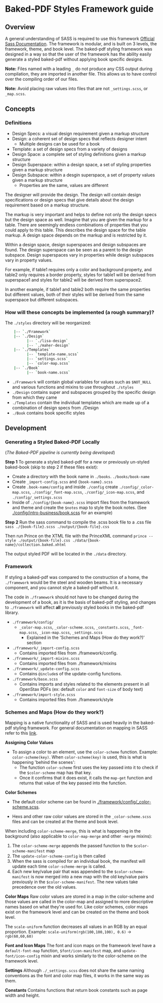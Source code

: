 # Baked-PDF Styles Framework guide

## Overview
A general understanding of SASS is required to use this framework [Official Sass Documentation](http://sass-lang.com/documentation/file.SASS_REFERENCE.html).
The framework is modular, and is built on 3 levels, the framework, theme, and book level.
The baked-pdf styling framework was designed in a way so that the user of the framework has the ability easily generate a styled baked-pdf without applying book specific designs.

**Note:** Files named with a leading `_` do not produce any CSS output during compilation, they are imported in another file. This allows us to have control over the compiling order of our files.

**Note:** Avoid placing raw values into files that are not `_settings.scss`, or `_map.scss`.

## Concepts

### Definitions
- Design Specs: a visual design requirement given a markup structure 
- Design: a coherent set of design specs that reflects designer intent
  - Multiple designs can be used for a book 
- Template: a set of design specs from a variety of designs
- Design Space: a complete set of styling definitions given a markup structure
- Design Superspace: within a design space, a set of styling properties given a markup structure
- Design Subspace: within a desgin superspace, a set of property values given a markup structure 
  - Properties are the same, values are different 

The designer will provide the design. 
The design will contain design specifications or design specs that give details about the design requirement based on a markup structure. 

The markup is very important and helps to define not only the design specs but the design space as well. 
Imagine that you are given the markup for a table. There are seemingly endless combinations of properties that you could apply to this table. This describes the design space for the table markup.
A design space depends on the markup and is restricted by it. 

Within a design space, design superspaces and design subspaces are found. 
The design superspace can be seen as a parent to the design subspace. 
Design superspaces vary in properties while design subspaces vary in property values. 

For example, if table1 requires only a color and background property, and table2 only requires a border property, styles for table1 will be derived from superspace1 and styles for table2 will be derived from superspace2.

In another example, if table1 and table2 both require the same properties but different values, both of their styles will be derived from the same superspace but different subspaces. 

### How will these concepts be implemented (a rough summary)? 
The `./styles` directory will be reorganized: 
```bash
    |-- `./Framework`
    |-- `./Design`
          |-- `./lisa-design`
          |-- `./maher-design`
    |-- `./Templates`
          |-- `template-name.scss`
          |-- `settings.scss`
          |-- `color-map.scss`
    |-- `./Book`
          |-- `book-name.scss`
```
- `./Framework` will contain global variables for values such as `$NOT_NULL` and various functions and mixins to use throughout `./styles`
- `./Design` contains super and subspaces grouped by the specific design from which they came 
- `./Templates` contain the individual templates which are made up of a combination of design specs from ./Design
- `./Book` contains book specific styles



## Development

### Generating a Styled Baked-PDF Locally
(*The Baked-PDF pipeline is currently being developed*)

**Step 1**
To generate a styled baked-pdf for a new or previously un-styled baked-book (skip to step 2 if these files exist):
- Create a directory with the book name in `./books`. `./books/book-name`
- Create `_import-config.scss` and `{book-name}.scss`
- Create `.book-name/config` and inside `./config` create `./config/_color-map.scss`, `./config/_font-map.scss`, `./config/_icon-map.scss`, and `./config/_settings.scss`
- Inside of `./config/{book-name}.scss` import files from the framework and theme and create the `$notes` map to style the book notes. (See [./config/intro-business/book.scss](./config/intro-business/book.scss) for an example)

**Step 2**
Run the sass command to compile the .scss book file to a .css file `sass ./{book-file}.scss ./output/{book-file}.css`

Then run Prince on the XTML file with the PrinceXML command `prince --style ./output/{book-file}.css ./data/{book-name}/collection.baked.xhtml`

The output styled PDF will be located in the `./data` directory.

### Framework
If styling a baked-pdf was compared to the construction of a home, the `./framework` would be the steel and wooden beams. It is a necessary component, and you cannot style a baked-pdf without it.

The code in `./framework` should not have to be changed during the development of a book, as it is the basis of baked-pdf styling, and changes to `./framework` will affect **all** previously styled books in the baked-pdf library.

- `./framework/config/`
    - `_color-map.scss`, `_color-scheme.scss`, `_constants.scss`, `_font-map.scss`, `_icon-map.scss`, `_settings.scss`
      - Explained in the 'Schemes and Maps (How do they work?)' section
- `./framework/_import-config.scss`
  - Contains imported files from ./framework/config.
- `./framework/_import-mixins.scss`
  - Contains imported files from ./framework/mixins
- `./framework/_update-config.scss`
  - Contains `@include`s of the update-config functions.
- `./framework/base.scss`
  - Contains imports and styles related to the elements present in all OpenStax PDFs (ex: default `color` and `font-size` of body text)
- `./framework/import-style.scss`
  - Contains imported files from ./framework/style


### Schemes and Maps (How do they work?)
Mapping is a native functionality of SASS and is used heavily in the baked-pdf styling framework. For general documentation on mapping in SASS refer to this [link](http://sass-lang.com/documentation/file.SASS_REFERENCE.html#maps).

**Assigning Color Values**
- To assign a color to an element, use the `color-scheme` function. Example: `color-scheme(key)`. When `color-scheme(key)` is used, this is what is happening 'behind the scenes':
  * The function `color-scheme` first uses the key passed into it to check if the `$color-scheme` map has that key.
  * Once it confirms that it does exist, it calls the `map-get` function and returns that value of the key passed into the function.

**Color Schemes**
- The default color scheme can be found in [./framework/config/_color-scheme.scss](./framework/config/_color-scheme.scss).

- Hexs and other raw color values are stored in the `_color-scheme.scss` files and can be created at the theme and book level.

When including `color-scheme-merge`, this is what is happening in the background (also applicable to `color-map-merge` and other `-merge` mixins):
1. The `color-scheme-merge` appends the passed function to the `$color-scheme-manifest` map
2. The `update-color-scheme-config` is then called
3. When the sass is compiled for an individual book, the manifest will update each time `color-scheme-merge` is called.
4. Each new key/value pair that was appended to the `$color-scheme-manifest` is now merged into a new map with the old key/value pairs previously in the `$color-scheme-manifest`. The new values take precedence over the old values.

**Color Maps**
Raw color values are stored in a map in the color-scheme and those values are called in the color-map and assigned to more descriptive names based on what they're used for.
Like color schemes, color maps exist on the framework level and can be created on the theme and book level.

The `scale-uniform` function decreases all values in an RGB by an equal proportion.
Example: `scale-uniform(rgb(100,100,100), 0.6)` -> `rgb(60,60,60)`

**Font and Icon Maps**
The font and icon maps on the framework level have a `default-font-map` function, `$font/icon-manifest` map, and `update-font/icon-config` mixin and works similarly to the color-scheme on the framework level.


**Settings**
Although `./_settings.scss` does not share the same naming conventions as the font and color map files, it works in the same way as them.

**Constants**
Contains functions that return book constants such as page width and height.
